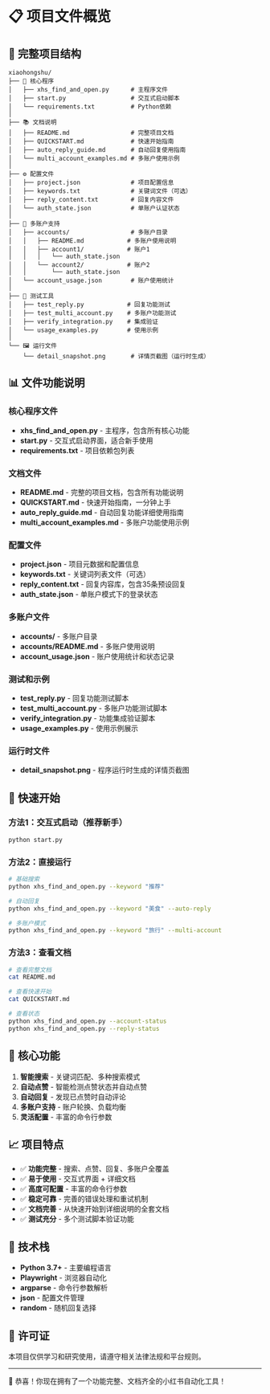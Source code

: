 # 📋 项目文件概览

## 📁 完整项目结构

```
xiaohongshu/
├── 🎯 核心程序
│   ├── xhs_find_and_open.py      # 主程序文件
│   ├── start.py                  # 交互式启动脚本
│   └── requirements.txt          # Python依赖
│
├── 📚 文档说明
│   ├── README.md                 # 完整项目文档
│   ├── QUICKSTART.md             # 快速开始指南
│   ├── auto_reply_guide.md       # 自动回复使用指南
│   └── multi_account_examples.md # 多账户使用示例
│
├── ⚙️ 配置文件
│   ├── project.json              # 项目配置信息
│   ├── keywords.txt              # 关键词文件（可选）
│   ├── reply_content.txt         # 回复内容文件
│   └── auth_state.json           # 单账户认证状态
│
├── 👥 多账户支持
│   ├── accounts/                 # 多账户目录
│   │   ├── README.md            # 多账户使用说明
│   │   ├── account1/            # 账户1
│   │   │   └── auth_state.json
│   │   └── account2/            # 账户2
│   │       └── auth_state.json
│   └── account_usage.json        # 账户使用统计
│
├── 🧪 测试工具
│   ├── test_reply.py            # 回复功能测试
│   ├── test_multi_account.py    # 多账户功能测试
│   ├── verify_integration.py    # 集成验证
│   └── usage_examples.py        # 使用示例
│
└── 🖼️ 运行文件
    └── detail_snapshot.png       # 详情页截图（运行时生成）
```

## 📊 文件功能说明

### 核心程序文件
- **xhs_find_and_open.py** - 主程序，包含所有核心功能
- **start.py** - 交互式启动界面，适合新手使用
- **requirements.txt** - 项目依赖包列表

### 文档文件
- **README.md** - 完整的项目文档，包含所有功能说明
- **QUICKSTART.md** - 快速开始指南，一分钟上手
- **auto_reply_guide.md** - 自动回复功能详细使用指南
- **multi_account_examples.md** - 多账户功能使用示例

### 配置文件
- **project.json** - 项目元数据和配置信息
- **keywords.txt** - 关键词列表文件（可选）
- **reply_content.txt** - 回复内容库，包含35条预设回复
- **auth_state.json** - 单账户模式下的登录状态

### 多账户文件
- **accounts/** - 多账户目录
- **accounts/README.md** - 多账户使用说明
- **account_usage.json** - 账户使用统计和状态记录

### 测试和示例
- **test_reply.py** - 回复功能测试脚本
- **test_multi_account.py** - 多账户功能测试脚本
- **verify_integration.py** - 功能集成验证脚本
- **usage_examples.py** - 使用示例展示

### 运行时文件
- **detail_snapshot.png** - 程序运行时生成的详情页截图

## 🚀 快速开始

### 方法1：交互式启动（推荐新手）
```bash
python start.py
```

### 方法2：直接运行
```bash
# 基础搜索
python xhs_find_and_open.py --keyword "推荐"

# 自动回复
python xhs_find_and_open.py --keyword "美食" --auto-reply

# 多账户模式
python xhs_find_and_open.py --keyword "旅行" --multi-account
```

### 方法3：查看文档
```bash
# 查看完整文档
cat README.md

# 查看快速开始
cat QUICKSTART.md

# 查看状态
python xhs_find_and_open.py --account-status
python xhs_find_and_open.py --reply-status
```

## 🎯 核心功能

1. **智能搜索** - 关键词匹配、多种搜索模式
2. **自动点赞** - 智能检测点赞状态并自动点赞
3. **自动回复** - 发现已点赞时自动评论
4. **多账户支持** - 账户轮换、负载均衡
5. **灵活配置** - 丰富的命令行参数

## 📈 项目特点

- ✅ **功能完整** - 搜索、点赞、回复、多账户全覆盖
- ✅ **易于使用** - 交互式界面 + 详细文档
- ✅ **高度可配置** - 丰富的命令行参数
- ✅ **稳定可靠** - 完善的错误处理和重试机制
- ✅ **文档完善** - 从快速开始到详细说明的全套文档
- ✅ **测试充分** - 多个测试脚本验证功能

## 🔧 技术栈

- **Python 3.7+** - 主要编程语言
- **Playwright** - 浏览器自动化
- **argparse** - 命令行参数解析
- **json** - 配置文件管理
- **random** - 随机回复选择

## 📝 许可证

本项目仅供学习和研究使用，请遵守相关法律法规和平台规则。

---

🎊 恭喜！你现在拥有了一个功能完整、文档齐全的小红书自动化工具！